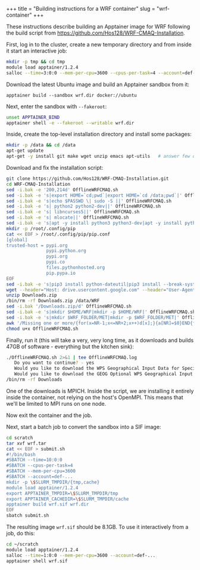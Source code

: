 +++
title = "Building instructions for a WRF container"
slug = "wrf-container"
+++

These instructions describe building an Apptainer image for WRF following the build script from
https://github.com/Hos128/WRF-CMAQ-Installation. 

First, log in to the cluster, create a new temporary directory and from inside it start an interactive job:

```sh
mkdir -p tmp && cd tmp
module load apptainer/1.2.4
salloc --time=3:0:0 --mem-per-cpu=3600 --cpus-per-task=4 --account=def-...
```

Download the latest Ubuntu image and build an Apptainer sandbox from it:

```
apptainer build --sandbox wrf.dir docker://ubuntu
```

Next, enter the sandbox with `--fakeroot`:

```sh
unset APPTAINER_BIND
apptainer shell -e --fakeroot --writable wrf.dir
```

Inside, create the top-level installation directory and install some packages:

```sh
mkdir -p /data && cd /data
apt-get update
apt-get -y install git make wget unzip emacs apt-utils   # answer few questions along the way
```

Download and fix the installation script:

```sh
git clone https://github.com/Hos128/WRF-CMAQ-Installation.git
cd WRF-CMAQ-Installation
sed -i.bak -e '200,214d' OfflineWRFCMAQ.sh
sed -i.bak -e 's|export HOME=`cd;pwd`|export HOME=`cd /data;pwd`|' OfflineWRFCMAQ.sh
sed -i.bak -e 's|echo $PASSWD \| sudo -S ||' OfflineWRFCMAQ.sh
sed -i.bak -e 's| python2 python2-dev||' OfflineWRFCMAQ.sh
sed -i.bak -e 's| libncurses5||' OfflineWRFCMAQ.sh
sed -i.bak -e 's| mlocate||' OfflineWRFCMAQ.sh
sed -i.bak -e 's|apt -y install python3 python3-dev|apt -y install python3 python3-dev python3-pip|' OfflineWRFCMAQ.sh
mkdir -p /root/.config/pip
cat << EOF > /root/.config/pip/pip.conf
[global]
trusted-host = pypi.org
               pypi.python.org
               pypi.org
               pypi.co
               files.pythonhosted.org
               pip.pypa.io
EOF
sed -i.bak -e 's|pip3 install python-dateutil|pip3 install --break-system-packages python-dateutil|' OfflineWRFCMAQ.sh
wget --header="Host: drive.usercontent.google.com" --header="User-Agent: Mozilla/5.0 (Windows NT 10.0; Win64; x64) AppleWebKit/537.36 (KHTML, like Gecko) Chrome/123.0.0.0 Safari/537.36" --header="Accept: text/html,application/xhtml+xml,application/xml;q=0.9,image/avif,image/webp,image/apng,*/*;q=0.8,application/signed-exchange;v=b3;q=0.7" --header="Accept-Language: en-US,en;q=0.9,fa;q=0.8" --header="Connection: keep-alive" "https://drive.usercontent.google.com/download?id=1NkmRAeG7w_LLhh_HDW_X39jZwGYw8mml&export=download&authuser=2&confirm=t&uuid=a4f92a10-cbd5-4064-bb83-d79567b60537&at=APZUnTWngzWjzHFwWurVdIQsFaAL:1711680004113" -c -O 'Downloads.zip'
unzip Downloads.zip
/bin/rm -rf Downloads.zip /data/WRF
sed -i.bak '/Downloads.zip/d' OfflineWRFCMAQ.sh
sed -i.bak -e 's|mkdir $HOME/WRF|mkdir -p $HOME/WRF|' OfflineWRFCMAQ.sh
sed -i.bak -e 's|mkdir $WRF_FOLDER/MET|mkdir -p $WRF_FOLDER/MET|' OfflineWRFCMAQ.sh
awk '/Missing one or more/{for(x=NR-1;x<=NR+2;x++)d[x];}{a[NR]=$0}END{for(i=1;i<=NR;i++)if(!(i in d))print a[i]}' OfflineWRFCMAQ.sh > new.sh && mv new.sh OfflineWRFCMAQ.sh
chmod u+x OfflineWRFCMAQ.sh
```

Finally, run it (this will take a very, very long time, as it downloads and builds 47GB of software -
everything but the kitchen sink):

```sh
./OfflineWRFCMAQ.sh 2>&1 | tee OfflineWRFCMAQ.log
   Do you want to continue? - yes
   Would you like to download the WPS Geographical Input Data for Specific Applications? - no
   Would you like to download the GEOG Optional WPS Geographical Input Data? - no
/bin/rm -rf Downloads
```

One of the downloads is MPICH. Inside the script, we are installing it entirely inside the container, not
relying on the host's OpenMPI. This means that we'll be limited to MPI runs on one node.

Now exit the container and the job.

Next, start a batch job to convert the sandbox into a SIF image:

```sh
cd scratch
tar xvf wrf.tar
cat << EOF > submit.sh
#!/bin/bash
#SBATCH --time=10:0:0
#SBATCH --cpus-per-task=4
#SBATCH --mem-per-cpu=3600
#SBATCH --account=def-...
mkdir -p \$SLURM_TMPDIR/{tmp,cache}
module load apptainer/1.2.4
export APPTAINER_TMPDIR=\$SLURM_TMPDIR/tmp
export APPTAINER_CACHEDIR=\$SLURM_TMPDIR/cache
apptainer build wrf.sif wrf.dir
EOF
sbatch submit.sh
```

The resulting image `wrf.sif` should be 8.1GB. To use it interactively from a job, do this:

```sh
cd ~/scratch
module load apptainer/1.2.4
salloc --time=1:0:0 --mem-per-cpu=3600 --account=def-...
apptainer shell wrf.sif
```
